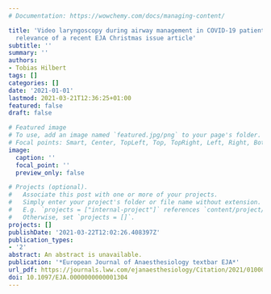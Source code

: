 ```yaml
---
# Documentation: https://wowchemy.com/docs/managing-content/

title: 'Video laryngoscopy during airway management in COVID-19 patients: practical
  relevance of a recent EJA Christmas issue article'
subtitle: ''
summary: ''
authors:
- Tobias Hilbert
tags: []
categories: []
date: '2021-01-01'
lastmod: 2021-03-21T12:36:25+01:00
featured: false
draft: false

# Featured image
# To use, add an image named `featured.jpg/png` to your page's folder.
# Focal points: Smart, Center, TopLeft, Top, TopRight, Left, Right, BottomLeft, Bottom, BottomRight.
image:
  caption: ''
  focal_point: ''
  preview_only: false

# Projects (optional).
#   Associate this post with one or more of your projects.
#   Simply enter your project's folder or file name without extension.
#   E.g. `projects = ["internal-project"]` references `content/project/deep-learning/index.md`.
#   Otherwise, set `projects = []`.
projects: []
publishDate: '2021-03-22T12:02:26.408397Z'
publication_types:
- '2'
abstract: An abstract is unavailable.
publication: '*European Journal of Anaesthesiology textbar EJA*'
url_pdf: https://journals.lww.com/ejanaesthesiology/Citation/2021/01000/Video_laryngoscopy_during_airway_management_in.25.aspx
doi: 10.1097/EJA.0000000000001304
---
```

